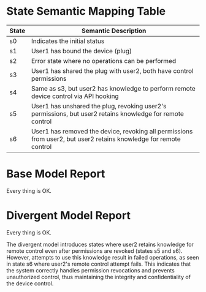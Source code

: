 # State Semantic Mapping Table

| State | Semantic Description |
|-------|----------------------|
| s0    | Indicates the initial status |
| s1    | User1 has bound the device (plug) |
| s2    | Error state where no operations can be performed |
| s3    | User1 has shared the plug with user2, both have control permissions |
| s4    | Same as s3, but user2 has knowledge to perform remote device control via API hooking |
| s5    | User1 has unshared the plug, revoking user2's permissions, but user2 retains knowledge for remote control |
| s6    | User1 has removed the device, revoking all permissions from user2, but user2 retains knowledge for remote control |

# Base Model Report

Every thing is OK.

# Divergent Model Report

Every thing is OK.

The divergent model introduces states where user2 retains knowledge for remote control even after permissions are revoked (states s5 and s6). However, attempts to use this knowledge result in failed operations, as seen in state s6 where user2's remote control attempt fails. This indicates that the system correctly handles permission revocations and prevents unauthorized control, thus maintaining the integrity and confidentiality of the device control.